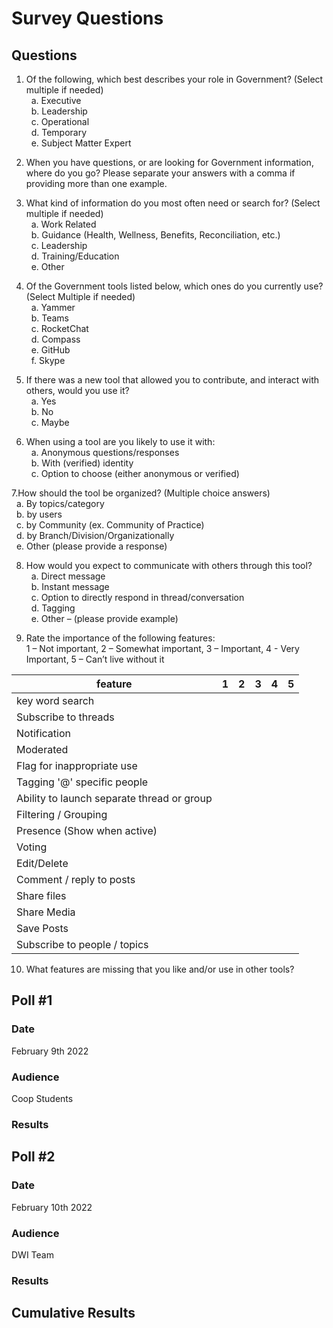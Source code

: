 # Survey Questions

## Questions

1. Of the following, which best describes your role in Government? (Select multiple if needed)  
&nbsp; a. Executive  
&nbsp; b. Leadership  
&nbsp; c. Operational  
&nbsp; d. Temporary  
&nbsp; e. Subject Matter Expert  
  
2. When you have questions, or are looking for Government information, where do you go? Please separate your answers with a comma if providing more than one example.  
  
3.  What kind of information do you most often need or search for? (Select multiple if needed)  
&nbsp; a. Work Related  
&nbsp; b. Guidance (Health, Wellness, Benefits, Reconciliation, etc.)  
&nbsp; c. Leadership  
&nbsp; d. Training/Education  
&nbsp; e. Other
  
4. Of the Government tools listed below, which ones do you currently use? (Select Multiple if needed)  
&nbsp; a. Yammer  
&nbsp; b. Teams  
&nbsp; c. RocketChat  
&nbsp; d. Compass  
&nbsp; e. GitHub  
&nbsp; f. Skype  
  
5. If there was a new tool that allowed you to contribute, and interact with others, would you use it?    
&nbsp; a. Yes  
&nbsp; b. No  
&nbsp; c. Maybe    
  
6. When using a tool are you likely to use it with:   
&nbsp; a. Anonymous questions/responses  
&nbsp; b. With (verified) identity   
&nbsp; c. Option to choose (either anonymous or verified)  
   
7.How should the tool be organized? (Multiple choice answers)    
&nbsp; a. By topics/category  
&nbsp; b. by users  
&nbsp; c. by Community (ex. Community of Practice)  
&nbsp; d. by Branch/Division/Organizationally   
&nbsp; e. Other (please provide a response)  
  
8. How would you expect to communicate with others through this tool?   
&nbsp; a. Direct message   
&nbsp; b. Instant message   
&nbsp; c. Option to directly respond in thread/conversation   
&nbsp; d. Tagging   
&nbsp; e. Other – (please provide example)   
  
9. Rate the importance of the following features:  
1 – Not important, 2 – Somewhat important, 3 – Important, 4 - Very Important, 5 – Can’t live without it 
  
| feature | 1 | 2 | 3 | 4 | 5 |
| --- | --- | --- | --- | --- | --- |
| key word search |  
| Subscribe to threads |
| Notification |
| Moderated |
| Flag for inappropriate use |
| Tagging '@' specific people |
| Ability to launch separate thread or group |
| Filtering / Grouping |
| Presence (Show when active) |
| Voting |
| Edit/Delete | 
| Comment / reply to posts |
| Share files |
| Share Media |
| Save Posts |
| Subscribe to people / topics |
  
10. What features are missing that you like and/or use in other tools?  



## Poll #1
### Date
February 9th 2022
### Audience 
Coop Students 
### Results

## Poll #2
### Date
February 10th 2022
### Audience
DWI Team
### Results

## Cumulative Results
